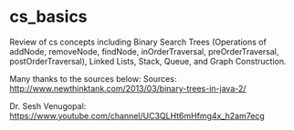 # cs_basics
Review of cs concepts including Binary Search Trees (Operations of addNode, removeNode, findNode, inOrderTraversal, preOrderTraversal, postOrderTraversal), Linked Lists, Stack, Queue, and Graph Construction.

Many thanks to the sources below:
Sources:
http://www.newthinktank.com/2013/03/binary-trees-in-java-2/

Dr. Sesh Venugopal:
https://www.youtube.com/channel/UC3QLHt6mHfmg4x_h2am7ecg
